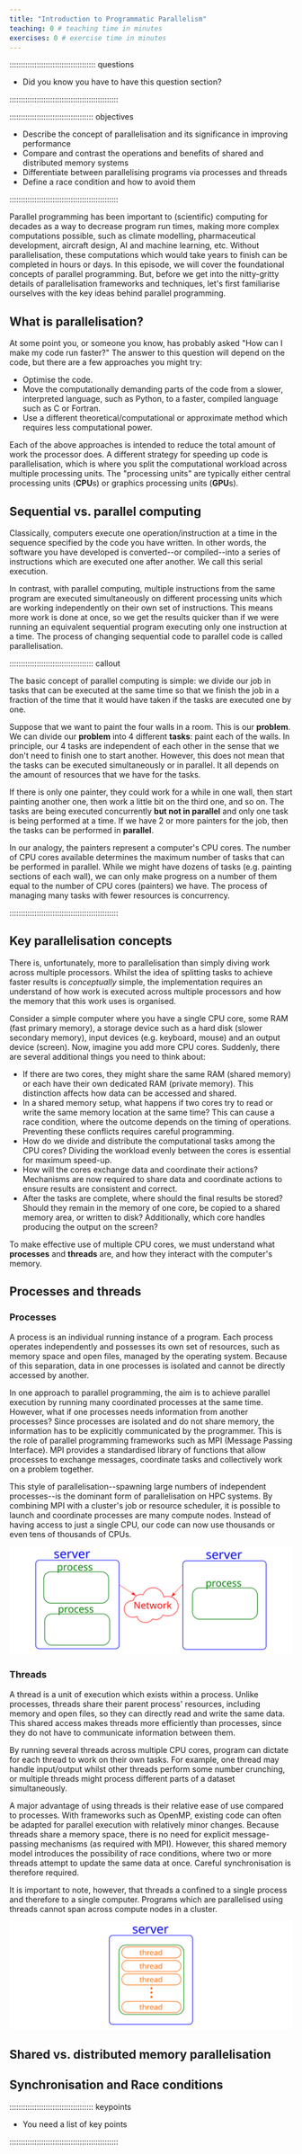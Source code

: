 ```yaml
---
title: "Introduction to Programmatic Parallelism"
teaching: 0 # teaching time in minutes
exercises: 0 # exercise time in minutes
---
```


:::::::::::::::::::::::::::::::::::::: questions

- Did you know you have to have this question section?

::::::::::::::::::::::::::::::::::::::::::::::::

::::::::::::::::::::::::::::::::::::: objectives

- Describe the concept of parallelisation and its significance in improving performance
- Compare and contrast the operations and benefits of shared and distributed memory systems
- Differentiate between parallelising programs via processes and threads
- Define a race condition and how to avoid them

::::::::::::::::::::::::::::::::::::::::::::::::

Parallel programming has been important to (scientific) computing for decades as a way to decrease program run times,
making more complex computations possible, such as climate modelling, pharmaceutical development, aircraft design, AI
and machine learning, etc. Without parallelisation, these computations which would take years to finish can be completed
in hours or days. In this episode, we will cover the foundational concepts of parallel programming. But, before we get
into the nitty-gritty details of parallelisation frameworks and techniques, let's first familiarise ourselves with the
key ideas behind parallel programming.

## What is parallelisation?

At some point you, or someone you know, has probably asked "How can I make my code run faster?" The answer to this
question will depend on the code, but there are a few approaches you might try:

- Optimise the code.
- Move the computationally demanding parts of the code from a slower, interpreted language, such as Python, to a faster,
  compiled language such as C or Fortran.
- Use a different theoretical/computational or approximate method which requires less computational power.

Each of the above approaches is intended to reduce the total amount of work the processor does. A different strategy for
speeding up code is parallelisation, which is where you split the computational workload across multiple processing
units. The "processing units" are typically either central processing units (**CPU**s) or graphics processing units
(**GPU**s).

## Sequential vs. parallel computing

Classically, computers execute one operation/instruction at a time in the sequence specified by the code you have
written. In other words, the software you have developed is converted--or compiled--into a series of instructions which
are executed one after another. We call this serial execution.

In contrast, with parallel computing, multiple instructions from the same program are executed simultaneously on
different processing units which are working independently on their own set of instructions. This means more work is
done at once, so we get the results quicker than if we were running an equivalent sequential program executing only one
instruction at a time. The process of changing sequential code to parallel code is called parallelisation.

::::::::::::::::::::::::::::::::::::: callout

The basic concept of parallel computing is simple: we divide our job in tasks that can be executed at the same time so
that we finish the job in a fraction of the time that it would have taken if the tasks are executed one by one.

Suppose that we want to paint the four walls in a room. This is our **problem**. We can divide our **problem** into 4
different **tasks**: paint each of the walls. In principle, our 4 tasks are independent of each other in the sense that
we don't need to finish one to start another. However, this does not mean that the tasks can be executed simultaneously
or in parallel. It all depends on the amount of resources that we have for the tasks.

If there is only one painter, they could work for a while in one wall, then start painting another one, then work a
little bit on the third one, and so on. The tasks are being executed concurrently **but not in parallel** and only one
task is being performed at a time. If we have 2 or more painters for the job, then the tasks can be performed in
**parallel**.

In our analogy, the painters represent a computer's CPU cores. The number of CPU cores available determines the maximum
number of tasks that can be performed in parallel. While we might have dozens of tasks (e.g. painting sections of
each wall), we can only make progress on a number of them equal to the number of CPU cores (painters) we have. The
process of managing many tasks with fewer resources is concurrency.

::::::::::::::::::::::::::::::::::::::::::::::::

## Key parallelisation concepts

There is, unfortunately, more to parallelisation than simply diving work across multiple processors. Whilst the idea of
splitting tasks to achieve faster results is *conceptually* simple, the implementation requires an understand of how
work is executed across multiple processors and how the memory that this work uses is organised.

Consider a simple computer where you have a single CPU core, some RAM (fast primary memory), a storage device such as a
hard disk (slower secondary memory), input devices (e.g. keyboard, mouse) and an output device (screen). Now, imagine
you add more CPU cores. Suddenly, there are several additional things you need to think about:

- If there are two cores, they might share the same RAM (shared memory) or each have their own dedicated RAM (private
  memory). This distinction affects how data can be accessed and shared.
- In a shared memory setup, what happens if two cores try to read or write the same memory location at the same time?
  This can cause a race condition, where the outcome depends on the timing of operations. Preventing these conflicts
  requires careful programming.
- How do we divide and distribute the computational tasks among the CPU cores? Dividing the workload evenly between the
  cores is essential for maximum speed-up.
- How will the cores exchange data and coordinate their actions? Mechanisms are now required to share data and
  coordinate actions to ensure results are consistent and correct.
- After the tasks are complete, where should the final results be stored? Should they remain in the memory of one core,
  be copied to a shared memory area, or written to disk? Additionally, which core handles producing the output on the
  screen?

To make effective use of multiple CPU cores, we must understand what **processes** and **threads** are, and how they
interact with the computer's memory.

## Processes and threads

### Processes

A process is an individual running instance of a program. Each process operates independently and possesses its own set
of resources, such as memory space and open files, managed by the operating system. Because of this separation, data in
one processes is isolated and cannot be directly accessed by another.

In one approach to parallel programming, the aim is to achieve parallel execution by running many coordinated processes
at the same time. However, what if one processes needs information from another processes? Since processes are isolated
and do not share memory, the information has to be explicitly communicated by the programmer. This is the role of
parallel programming frameworks such as MPI (Message Passing Interface). MPI provides a standardised library of
functions that allow processes to exchange messages, coordinate tasks and collectively work on a problem together.

This style of parallelisation--spawning large numbers of independent processes--is the dominant form of parallelisation
on HPC systems. By combining MPI with a cluster's job or resource scheduler, it is possible to launch and coordinate
processes are many compute nodes. Instead of having access to just a single CPU, our code can now use thousands or even
tens of thousands of CPUs.

![Processes](fig/multiprocess.svg)

### Threads

A thread is a unit of execution which exists within a process. Unlike processes, threads share their parent process'
resources, including memory and open files, so they can directly read and write the same data. This shared access makes
threads more efficiently than processes, since they do not have to communicate information between them.

By running several threads across multiple CPU cores, program can dictate for each thread to work on their own tasks.
For example, one thread may handle input/output whilst other threads perform some number crunching, or multiple threads
might process different parts of a dataset simultaneously.

A major advantage of using threads is their relative ease of use compared to processes. With frameworks such as OpenMP,
existing code can often be adapted for parallel execution with relatively minor changes. Because threads share a memory
space, there is no need for explicit message-passing mechanisms (as required with MPI). However, this shared memory
model introduces the possibility of race conditions, where two or more threads attempt to update the same data at once.
Careful synchronisation is therefore required.

It is important to note, however, that threads a confined to a single process and therefore to a single computer.
Programs which are parallelised using threads cannot span across compute nodes in a cluster.

![Threads](fig/multithreading.svg)

## Shared vs. distributed memory parallelisation

## Synchronisation and Race conditions

::::::::::::::::::::::::::::::::::::: keypoints

- You need a list of key points

::::::::::::::::::::::::::::::::::::::::::::::::

